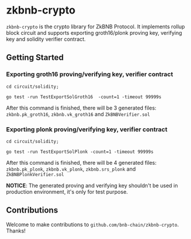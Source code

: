 # zkbnb-crypto

`zkbnb-crypto` is the crypto library for ZkBNB Protocol. It implements rollup block circuit and supports exporting groth16/plonk proving key, verifying key and solidity verifier contract.


## Getting Started
### Exporting groth16 proving/verifying key, verifier contract


```
cd circuit/solidity;

go test -run TestExportSolGroth16  -count=1 -timeout 99999s
```
After this command is finished, there will be 3 generated files: `zkbnb.pk_groth16`, `zkbnb.vk_groth16` and `ZkBNBVerifier.sol`


### Exporting plonk proving/verifying key, verifier contract

```
cd circuit/solidity;

go test -run TestExportSolPlonk -count=1 -timeout 99999s
```
After this command is finished, there will be 4 generated files: `zkbnb.pk_plonk`, `zkbnb.vk_plonk`, `zkbnb.srs_plonk` and `ZkBNBPlonkVerifier.sol`

**NOTICE**: The generated proving and verifying key shouldn't be used in production environment, it's only for test purpose.

## Contributions

Welcome to make contributions to `github.com/bnb-chain/zkbnb-crypto`. Thanks!

